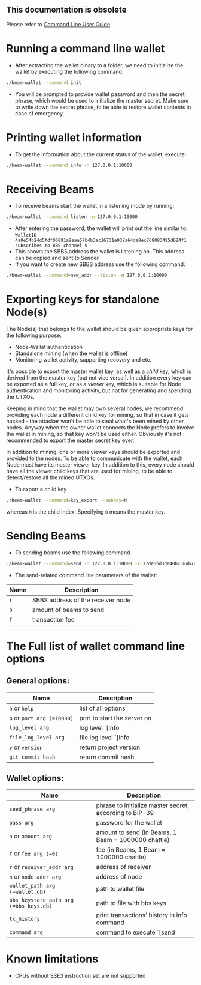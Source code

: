 ## This documentation is obsolete
Please refer to [Command Line User Guide](https://beam-docs.readthedocs.io/en/latest/rtd_pages/user_cli_wallet_guide.html)


# Running a command line wallet

* After extracting the wallet binary to a folder, we need to initialize the wallet by executing the following command: 
``` sh
./beam-wallet --command init
```
* You will be prompted to provide wallet password and then the secret phrase, which would be used to initialize the master secret. Make sure to write down the secret phrase, to be able to restore wallet contents in case of emergency.


# Printing wallet information

* To get the information about the current status of the wallet, execute:
``` sh
./beam-wallet --command info -n 127.0.0.1:10000
```


# Receiving Beams

* To receive beams start the wallet in a listening mode by running: 
``` sh
./beam-wallet --command listen -n 127.0.0.1:10000
```
* After entering the password, the wallet will print out the line similar to: `WalletID 4a0e54b24d5fdf06891a8eaa57b4b3ac16731e932a64da8ec768083495d624f1 subscribes to BBS channel 9`
* This shows the SBBS address the wallet is listening on. This address can be copied and sent to Sender.
* If you want to create new SBBS address use the following command: 
``` sh
./beam-wallet --command=new_addr --listen -n 127.0.0.1:10000
```

# Exporting keys for standalone Node(s)

The Node(s) that belongs to the wallet should be given appropriate keys for the following purpose:
* Node-Wallet authentication
* Standalone mining (when the wallet is offline)
* Monitoring wallet activity, supporting recovery and etc.

It's possible to export the master wallet key, as well as a _child_ key, which is derived from the master key (but not vice versa!).
In addition every key can be exported as a full key, or as a _viewer_ key, which is suitable for Node authentication and monitoring activity, but not for generating and spending the UTXOs.

Keeping in mind that the wallet may own several nodes, we recommend providing each node a different child key for mining, so that in case it gets hacked - the attacker won't be able to steal what's been mined by other nodes. Anyway when the owner wallet connects the Node prefers to involve the wallet in mining, so that key won't be used either.
Obviously it's not recommended to export the master secret key ever.

In addition to mining, one or more viewer keys should be exported and provided to the nodes. To be able to communicate with the wallet, each Node must have its master viewer key. In addition to this, every node should have all the viewer child keys that are used for mining, to be able to detect/restore all the mined UTXOs.

* To export a child key
``` sh 
./beam-wallet --command=key_export --subkey=N
```
whereas `N` is the child index. Specifying `0` means the master key.

# Sending Beams

* To sending beams use the following command 
``` sh 
./beam-wallet --command=send -n 127.0.0.1:10000 -r 77de6bd3de40bc58ab7e4fb68d5e0596fd1e72f3c4fb3eb3d106082d89264909 -a 11.3 -f 0.2
```
* The send-related command line parameters of the wallet:

| Name | Description |
|------|-------------|
| `r` | SBBS address of the receiver node |
| `a` | amount of beams to send |
| `f` | transaction fee |


# The Full list of wallet command line options

## General options:
| Name | Description |
|------|-------------|
| `h` or `help` | list of all options |
| `p`  or `port arg (=10000)` | port to start the server on |
| `log_level arg` | log level `[info|debug|verbose]` |
| `file_log_level arg` | file log level `[info|debug|verbose]` |
| `v` or `version` | return project version |
| `git_commit_hash` | return commit hash |

## Wallet options:

| Name | Description |
|------|-------------|
| `seed_phrase arg` | phrase to initialize master secret, according to BIP-39 |
| `pass arg` | password for the wallet |
| `a` or `amount arg` | amount to send (in Beams, 1 Beam = 1000000 chattle) |
| `f` or `fee arg (=0)` | fee (in Beams, 1 Beam = 1000000 chattle) |
| `r` or `receiver_addr arg` | address of receiver |
| `n` or `node_addr arg` | address of node |
| `wallet_path arg (=wallet.db)` | path to wallet file |
| `bbs_keystore_path arg (=bbs_keys.db)` | path to file with bbs keys |
| `tx_history` | print transactions' history in info command |
| `command arg` | command to execute `[send|receive|listen|init|info]`



# Known limitations
* CPUs without SSE3 instruction set are not supported
